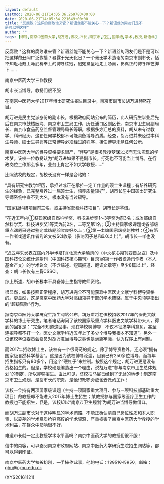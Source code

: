 ```yaml
---
layout: default
Lastmod: 2020-06-21T14:05:36.269783+00:00
date: 2020-06-21T14:05:34.221649+00:00
title: "反腐败？这样的腐败谁来管？新语丝能不能关心一下？新语丝的网友们是不
是可以把这样"
author: ""
tags: [博导,南京中医药大学,胡万进,该校,市长,南京市,招生,国家级,学术,教授,新语丝]
---
```


反腐败？这样的腐败谁来管？新语丝能不能关心一下？新语丝的网友们是不是可以把这样的丑闻广泛传播？暴露于光天化日？一个毫无学术造诣的南京市副市长，恬不知耻地戴上马屁精奉上的博导桂冠，冠冕堂皇地走上汤面，把真正的博导踩在脚下……

南京中医药大学三位教授

胡市长当博导，教授们很不服

在南京中医药大学2017年博士研究生招生目录中，南京市副市长胡万进赫然在目。

胡万进是民主党派身份的副市长，根据政府网站公布的简历，此人研究生毕业后先后在南京市鼓楼医院、南京市卫生局工作，历任浦口区副区长、南京市卫生局副局长、南京市食品药品监督管理局局长等职。根据多方汇总的资料，胡从未有过教学、科研经历，这在任何学校都不可能具备博导资质。经查，胡万进并未经过本科生导师、硕士生导师等正常博导必须经过的程序，担任博导未见任何公示。

南京中医药大学的博导资格要求很严，“博导”是很多教授梦寐以求而无法实现的学术梦。该校一位教授认为“胡万进如果不是副市长，打死也不可能当上博导。在行政岗位工作那么多年，业务上肯定不如大学教授……”

比照该校的规定，胡校长没有一样是合格的：

“具有研究生教学经历，承担过或正在承担一定工作量的硕士生课程；有培养研究生的经验，已完整培养过一届硕士生，培养质量较好”，胡市长在中国硕士研究生导师系统中查不到大名，根本没有当过硕导。

“国家级科研项目前三名，或主持省部级科技项目”，胡市长是零蛋。

“在近五年内①获国家级自然科学奖、科技进步奖1～3等奖为前3名；或省部级自然科学奖、科技进步奖1等奖为前2名，二等奖第1名；②主持国家级课题或省部级重点课题已通过鉴定或结题验收良好以上；③第一主编国家级规划教材；④有第一作者或通讯作者的论文被SCI收录（影响因子总和6.0以上）”，胡市长一样也没有。

“近五年来发表在国内外学术期刊{北京大学编撰的《中文核心期刊要目总览》及中国科技论文统计源期刊（中国科技核心期刊）目录}的第一作者或通讯作者（本人基金产文）的学术论文（不含综述、短篇报道、翻译文章等）至少8篇以上”，经查：胡市长仅有三篇CSSCI。

综上所述，胡市长根本不具备博士生指导教师资格。

很显然，如果按照正常程序，胡万进完全不可能获取中医医史文献学科博导资格的。更显然，这是南京中医药大学对高级领导干部的学术贿赂，属于中央领导指出的“超级腐败”行为。

据南京中医药大学研究生招生网站公布，胡万进将在该校招收2017年的医史文献学科的博士研究生。笔者电话询问了该校国家级重点学科医史文献学科带头人，得到的回答是：“完全不知道这回事。现在学校聘博导，不仅不征求学科意见，甚至连招呼都不打一个。医史文献学科近五年上了多少个博导我根本不知道”。另外一位该校学位委员会委员对胡万进当博导之事也是满腹牢骚，认为程序上有问题。

而2017年招收博士生，该校有一个很奇葩的规定，除了博导资格外，还必须“拥有国家级自然科学基金”。这是因为该校博导泛滥，目前已有250多位博导，而每年招生指标只有80多个，用这个“硬杠子”来控制。按照这个规定，胡万进更是没有资格招生的。但是，学校硬是编造出一个理由，说胡万进“参与南京市卫生总体规划”的制定，所以能够招生。由此可见，该校拍马屁已经到了无耻的地步！制定南京市卫生规划，是副市长的职责，是他行政职务应该去做的工作！

该校一位持有两项国家级课题（主持一项国家重大项目、参与一项科技部基础重大项目）的教授却不能进入2017年博士生招生；某教授参与国家级医疗卫生工作的教授也不能招生，但是，该校却以“南京市卫生规划”为胡万进当博导做借口。

而胡万进副市长对于这种明显的学术贿赂，不能正确认清自己岗位性质和本人职责，以较差的学术资质抢夺高校的学术资源，严重损害了南京中医药大学教授的学术利益，在群众中影响很不好。

难道市长就一定比教授学术水平高吗？南京中医药大学的教授们很不服！

信中的内容，可以查阅南京市政府网站、南京中医药大学研究生院招生网站等，都可以得到印证。

南京中医药大学校长胡刚，一手操作此事。他的电话：13951645950，邮箱：ghu@njmu.edu.cn

(XYS20161121)

